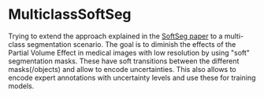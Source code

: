 # MulticlassSoftSeg

Trying to extend the approach explained in the [SoftSeg paper](https://arxiv.org/pdf/2011.09041.pdf) to a multi-class segmentation scenario.
The goal is to diminish the effects of the Partial Volume Effect in medical images with low resolution by using "soft" segmentation masks. These have soft transitions between the different masks(/objects) and allow to encode uncertainties. This also allows to encode expert annotations with uncertainty levels and use these for training models.
